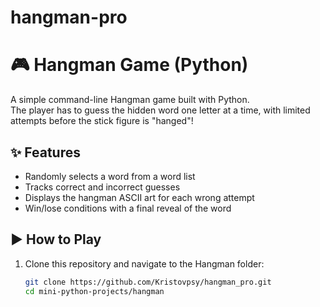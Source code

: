 # hangman-pro

# 🎮 Hangman Game (Python)

A simple command-line Hangman game built with Python.  
The player has to guess the hidden word one letter at a time, with limited attempts before the stick figure is "hanged"!  



## ✨ Features
- Randomly selects a word from a word list
- Tracks correct and incorrect guesses
- Displays the hangman ASCII art for each wrong attempt
- Win/lose conditions with a final reveal of the word



## ▶️ How to Play

1. Clone this repository and navigate to the Hangman folder:
   ```bash
   git clone https://github.com/Kristovpsy/hangman_pro.git
   cd mini-python-projects/hangman

